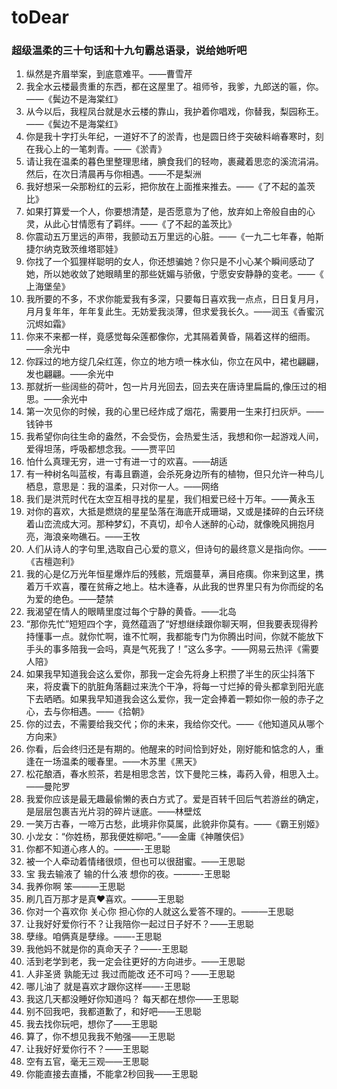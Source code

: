 # toDear

### 超级温柔的三十句话和十九句霸总语录，说给她听吧
1. 纵然是齐眉举案，到底意难平。——曹雪芹
2. 我全水云楼最贵重的东西，都在这屋里了。祖师爷，我爹，九郎送的匾，你。——《鬓边不是海棠红》
3. 从今以后，我程凤台就是水云楼的靠山，我护着你唱戏，你替我，梨园称王。——《鬓边不是海棠红》
4. 你是我十字打头年纪，一道好不了的淤青，也是圆日终于突破料峭春寒时，刻在我心上的一笔刺青。——《淤青》
5. 请让我在温柔的暮色里整理思绪，腆食我们的轻吻，裹藏着思恋的溪流涓涓。然后，在次日清晨再与你相遇。——不是梨洲
6. 我好想采一朵那粉红的云彩，把你放在上面推来推去。——《了不起的盖茨比》
7. 如果打算爱一个人，你要想清楚，是否愿意为了他，放弃如上帝般自由的心灵，从此心甘情愿有了羁绊。——《了不起的盖茨比》
8. 你震动五万里远的声带，我颤动五万里远的心脏。——《一九二七年春，帕斯捷尔纳克致茨维塔耶娃》
9. 你找了一个狐狸样聪明的女人，你还想骗她？你只是不小心某个瞬间感动了她，所以她收敛了她眼睛里的那些妩媚与骄傲，宁愿安安静静的变老。——《 上海堡垒》
10. 我所要的不多，不求你能爱我有多深，只要每日喜欢我一点点，日日复月月，月月复年年，年年复此生。无妨爱我淡薄，但求爱我长久。——润玉《香蜜沉沉烬如霜》
11. 你来不来都一样，竟感觉每朵莲都像你，尤其隔着黄昏，隔着这样的细雨。——余光中
12. 你踩过的地方绽几朵红莲，你立的地方喷一株水仙，你立在风中，裙也翩翩，发也翩翩。——余光中
13. 那就折一些阔些的荷叶，包一片月光回去，回去夹在唐诗里扁扁的,像压过的相思。——余光中
14. 第一次见你的时候，我的心里已经炸成了烟花，需要用一生来打扫灰炉。——钱钟书
15. 我希望你向往生命的盎然，不会受伤，会热爱生活，我想和你一起游戏人间，爱得坦荡，呼吸都想念我。——贾平凹
16. 怕什么真理无穷，进一寸有进一寸的欢喜。——胡适
17. 有一种树名叫蓝桉，有毒且霸道，会杀死身边所有的植物，但只允许一种鸟儿栖息，意思是：我的温柔，只对你一人。——网络
18. 我们是洪荒时代在太空互相寻找的星星，我们相爱已经十万年。——黄永玉
19. 对你的喜欢，大抵是燃烧的星星坠落在海底开成珊瑚，又或是揉碎的白云环绕着山峦流成大河。那种梦幻，不真切，却令人迷醉的心动，就像晚风拥抱月亮，海浪亲吻礁石。——王牧
20. 人们从诗人的字句里,选取自己心爱的意义，但诗句的最终意义是指向你。——《吉檀迦利》
21. 我的心是亿万光年恒星爆炸后的残骸，荒烟蔓草，满目疮痍。你来到这里，携着万千欢喜，覆在贫瘠之地上。枯木逄春，从此我的世界里只有为你而绽的名为爱的绝色。——楚禁
22. 我渴望在情人的眼睛里度过每个宁静的黄昏。——北岛
23. “那你先忙”短短四个字，竟然蕴涵了“好想继续跟你聊天啊，但我要表现得矜持懂事一点。就你忙啊，谁不忙啊，我都能专门为你腾出时间，你就不能放下手头的事多陪我一会吗，真是气死我了！”这么多字。——网易云热评《需要人陪》
24. 如果我早知道我会这么爱你，那我一定会先将身上积攒了半生的灰尘抖落下来，将皮囊下的肮脏角落翻过来洗个干净，将每一寸烂掉的骨头都拿到阳光底下去晒晒。如果我早知道我会这么爱你，我一定会捧着一颗如你一般的赤子之心，去与你相遇。——《拾朝》
25. 你的过去，不需要给我交代；你的未来，我给你交代。——《他知道风从哪个方向来》
26. 你看，后会终归还是有期的。他醒来的时间恰到好处，刚好能和惦念的人，重逢在一场温柔的暖春里。——木苏里《黑天》
27. 松花酿酒，春水煎茶，若是相思念苦，饮下曼陀三株，毒药入骨，相思入土。——曼陀罗
28. 我爱你应该是最无趣最偷懒的表白方式了。爱是百转千回后气若游丝的确定，是层层包裹吉光片羽的碎片谜底。——林壁炫
29. 一笑万古春，一啼万古愁，此境非你莫属，此貌非你莫有。——《霸王别姬》
30. 小龙女：“你姓杨，那我便姓柳吧。”——金庸《神雕侠侣》
31. 你都不知道心疼人的。———-王思聪
32. 被一个人牵动着情绪很烦，但也可以很甜蜜。——王思聪
33. 宝 我去输液了 输的什么液 想你的夜。———-王思聪
34. 我养你啊 笨———王思聪
35. 刷几百万那才是真❤️喜欢。———王思聪
36. 你对一个喜欢你 关心你 担心你的人就这么爱答不理的。———王思聪
37. 让我好好爱你行不？让我陪你一起过日子好不？——王思聪
38. 孽缘。咱俩真是孽缘。——-王思聪
39. 我他妈不就是你的真命天子？——-王思聪
40. 活到老学到老，我一定会往更好的方向进步。——王思聪
41. 人非圣贤 孰能无过 我过而能改 还不可吗？——王思聪
42. 哪儿油了 就是喜欢才跟你这样——-王思聪
43. 我这几天都没睡好你知道吗？ 每天都在想你——王思聪
44. 别不回我吧，我都道歉了，和好吧——王思聪
45. 我去找你玩吧，想你了——王思聪
46. 算了，你不想见我我不勉强——王思聪
47. 让我好好爱你行不？——王思聪
48. 空有五官，毫无三观——王思聪
49. 你能直接去直播，不能拿2秒回我——王思聪